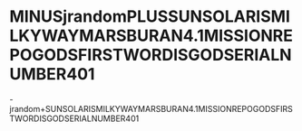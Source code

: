 # MINUSjrandomPLUSSUNSOLARISMILKYWAYMARSBURAN4.1MISSIONREPOGODSFIRSTWORDISGODSERIALNUMBER401
-jrandom+SUNSOLARISMILKYWAYMARSBURAN4.1MISSIONREPOGODSFIRSTWORDISGODSERIALNUMBER401
